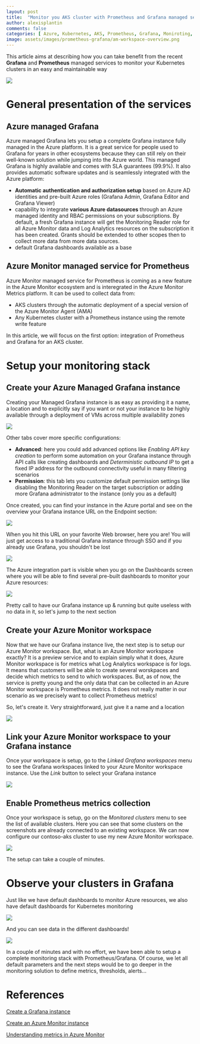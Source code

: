 ```yaml
---
layout: post
title:  "Monitor you AKS cluster with Prometheus and Grafana managed services"
author: alexisplantin
comments: false
categories: [ Azure, Kubernetes, AKS, Prometheus, Grafana, Moniroting, Observability ]
image: assets/images/prometheus-grafana/am-workspace-overview.png
---
```

This article aims at describing how you can take benefit from the recent **Grafana** and **Prometheus** managed services to monitor your Kubernetes clusters in an easy and maintainable way

<section class="row">
  <div class="col-md-1"></div>
  <div class="col-md-10">
    <img src="../assets/images/prometheus-grafana/prometheus-grafana.png"/>
  </div>
  <div class="col-md-1"></div>
</section>


General presentation of the services
====================================

Azure managed Grafana
---------------------

Azure managed Grafana lets you setup a complete Grafana instance fully managed in the Azure platform. It is a great service for people used to Grafana for years in other ecosystems because they can still rely on their well-known solution while jumping into the Azure world. This managed Grafana is highly available and comes with SLA guarantees (99.9%). It also provides automatic software updates and is seamlessly integrated with the Azure platform:

* **Automatic authentication and authorization setup** based on Azure AD identities and pre-built Azure roles (Grafana Admin, Grafana Editor and Grafana Viewer)
* capability to integrate **various Azure datasources** through an Azure managed identity and RBAC permissions on your subscriptions. By default, a fresh Grafana instance will get the Monitoring Reader role for all Azure Monitor data and Log Analytics resources on the subscription it has been created. Grants should be extended to other scopes then to collect more data from more data sources.
* default Grafana dashboards available as a base

Azure Monitor managed service for Prometheus
--------------------------------------------

Azure Monitor managed service for Prometheus is coming as a new feature in the Azure Monitor ecosystem and is interegrated in the Azure Monitor Metrics platform. It can be used to collect data from:
* AKS clusters through the automatic deployment of a special version of the Azure Monitor Agent (AMA)
* Any Kubernetes cluster with a Prometheus instance using the remote write feature

In this article, we will focus on the first option: integration of Prometheus and Grafana for an AKS cluster.

Setup your monitoring stack
===========================

Create your Azure Managed Grafana instance
------------------------------------------

Creating your Managed Grafana instance is as easy as providing it a name, a location and to explicitly say if you want or not your instance to be highly available through a deployment of VMs across multiple availability zones

<section class="row">
  <div class="col-md-1"></div>
  <div class="col-md-10">
    <img src="../assets/images/prometheus-grafana/create-grafana-basics.png"/>
  </div>
  <div class="col-md-1"></div>
</section>

Other tabs cover more specific configurations:
* **Advanced**: here you could add advanced options like *Enabling API key creation* to perform some automation on your Grafana instance through API calls like creating dashboards and *Deterministic outbound IP* to get a fixed IP address for the outbound connectivity useful in many filtering scenarios
* **Permission**: this tab lets you customize default permission settings like disabling the Monitoring Reader on the target subscription or adding more Grafana administrator to the instance (only you as a default)

Once created, you can find your instance in the Azure portal and see on the overview your Grafana instance URL on the Endpoint section:

<section class="row">
  <div class="col-md-1"></div>
  <div class="col-md-10">
    <img src="../assets/images/prometheus-grafana/grafana-control-plane.png"/>
  </div>
  <div class="col-md-1"></div>
</section>

When you hit this URL on your favorite Web browser, here you are! You will just get access to a traditional Grafana instance through SSO and if you already use Grafana, you shouldn't be lost

<section class="row">
  <div class="col-md-1"></div>
  <div class="col-md-10">
    <img src="../assets/images/prometheus-grafana/grafana-homepage.png"/>
  </div>
  <div class="col-md-1"></div>
</section>

The Azure integration part is visible when you go on the Dashboards screen where you will be able to find several pre-built dashboards to monitor your Azure resources:

<section class="row">
  <div class="col-md-1"></div>
  <div class="col-md-10">
    <img src="../assets/images/prometheus-grafana/grafana-dashboards.png"/>
  </div>
  <div class="col-md-1"></div>
</section>

Pretty call to have our Grafana instance up & running but quite useless with no data in it, so let's jump to the next section

Create your Azure Monitor workspace
-----------------------------------

Now that we have our Grafana instance live, the next step is to setup our Azure Monitor workspace. But, what is an Azure Monitor workspace exactly? It is a preview service and to explain simply what it does, Azure Monitor workspace is for metrics what Log Analytics workspace is for logs. It means that customers will be able to create several worskpaces and decide which metrics to send to which workspaces. 
But, as of now, the service is pretty young and the only data that can be collected in an Azure Monitor workspace is Prometheus metrics. It does not really matter in our scenario as we precisely want to collect Prometheus metrics!

So, let's create it. Very straightforward, just give it a name and a location

<section class="row">
  <div class="col-md-1"></div>
  <div class="col-md-10">
    <img src="../assets/images/prometheus-grafana/create-am-workspace.png"/>
  </div>
  <div class="col-md-1"></div>
</section>

Link your Azure Monitor workspace to your Grafana instance
----------------------------------------------------------

Once your workspace is setup, go to the *Linked Grafana workspaces* menu to see the Grafana workspaces linked to your Azure Monitor workspace instance. Use the *Link* button to select your Grafana instance

<section class="row">
  <div class="col-md-1"></div>
  <div class="col-md-10">
    <img src="../assets/images/prometheus-grafana/am-workspace-link-grafana.png"/>
  </div>
  <div class="col-md-1"></div>
</section>

Enable Prometheus metrics collection
------------------------------------

Once your workspace is setup, go on the *Monitored clusters* menu to see the list of available clusters. Here you can see that some clusters on the screenshots are already connected to an existing workspace. We can now configure our contoso-aks cluster to use my new Azure Monitor workspace.

<section class="row">
  <div class="col-md-1"></div>
  <div class="col-md-10">
    <img src="../assets/images/prometheus-grafana/am-workspace-clusters.png"/>
  </div>
  <div class="col-md-1"></div>
</section>

The setup can take a couple of minutes.

Observe your clusters in Grafana
================================

Just like we have default dashboards to monitor Azure resources, we also have default dashboards for Kubernetes monitoring

<section class="row">
  <div class="col-md-1"></div>
  <div class="col-md-10">
    <img src="../assets/images/prometheus-grafana/grafana-kubernetes-dashboards.png"/>
  </div>
  <div class="col-md-1"></div>
</section>

And you can see data in the different dashboards! 

<section class="row">
  <div class="col-md-1"></div>
  <div class="col-md-10">
    <img src="../assets/images/prometheus-grafana/grafana-kubernetes-dashboard-cluster.png"/>
  </div>
  <div class="col-md-1"></div>
</section>

In a couple of minutes and with no effort, we have been able to setup a complete monitoring stack with Prometheus/Grafana. Of course, we let all default parameters and the next steps would be to go deeper in the monitoring solution to define metrics, thresholds, alerts...

References
==========

[Create a Grafana instance](https://learn.microsoft.com/en-us/azure/managed-grafana/quickstart-managed-grafana-portal)

[Create an Azure Monitor instance](https://learn.microsoft.com/en-us/azure/azure-monitor/essentials/azure-monitor-workspace-overview?tabs=azure-portal)

[Understanding metrics in Azure Monitor](https://learn.microsoft.com/en-us/azure/azure-monitor/essentials/data-platform-metrics)
